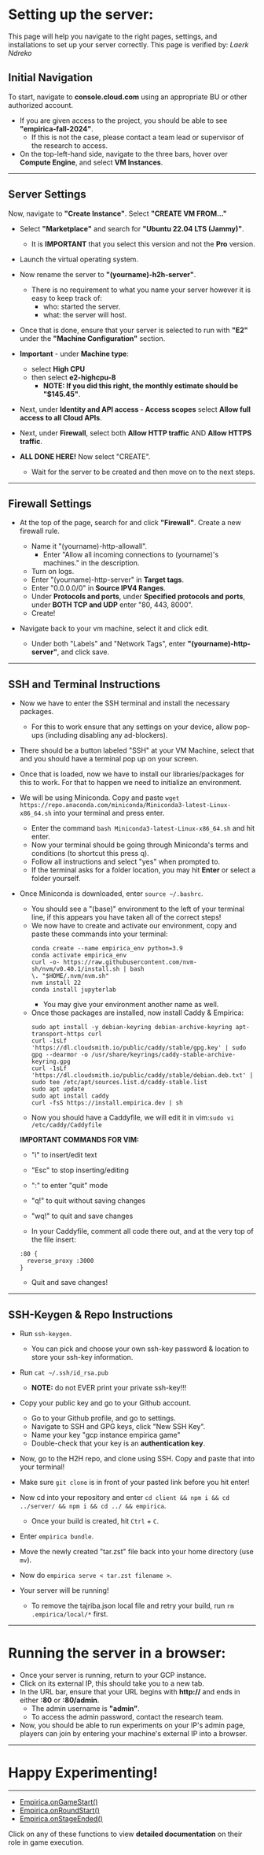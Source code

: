 # <span class="h1style">Setting up the server:</span>
This page will help you navigate to the right pages, settings, and installations to set up your server correctly. This page is verified by: *Laerk Ndreko*

## <span class="h2style">Initial Navigation</span>
To start, navigate to **console.cloud.com** using an appropriate BU or other authorized account.
- If you are given access to the project, you should be able to see **"empirica-fall-2024"**.
  - If this is not the case, please contact a team lead or supervisor of the research to access.
- On the top-left-hand side, navigate to the three bars, hover over **Compute Engine**, and select **VM Instances**.

---

## <span class="h2style">Server Settings</span>
Now, navigate to **"Create Instance"**. Select **"CREATE VM FROM..."**
- Select **"Marketplace"** and search for **"Ubuntu 22.04 LTS (Jammy)"**.
  - It is **IMPORTANT** that you select this version and not the **Pro** version.
- Launch the virtual operating system.

- Now rename the server to **"(yourname)-h2h-server"**.
    - There is no requirement to what you name your server however it is easy to keep track of:
      - who: started the server.
      - what: the server will host.

- Once that is done, ensure that your server is selected to run with **"E2"** under the **"Machine Configuration"** section.
- **Important** - under **Machine type**:
  - select **High CPU**
  - then select **e2-highcpu-8**
    - **NOTE: If you did this right, the monthly estimate should be "$145.45"**.
 
- Next, under **Identity and API access - Access scopes** select **Allow full access to all Cloud APIs**.

- Next, under **Firewall**, select both **Allow HTTP traffic** AND **Allow HTTPS traffic**.

- **ALL DONE HERE!** Now select "CREATE".
  - Wait for the server to be created and then move on to the next steps.
---
## <span class="h2style">Firewall Settings</span>

- At the top of the page, search for and click **"Firewall"**. Create a new firewall rule.
  - Name it "(yourname)-http-allowall".
    - Enter "Allow all incoming connections to (yourname)'s machines." in the description.
  - Turn on logs.
  - Enter "(yourname)-http-server" in **Target tags**.
  - Enter "0.0.0.0/0" in **Source IPV4 Ranges**.
  - Under **Protocols and ports**, under **Specified protocols and ports**, under **BOTH TCP and UDP** enter "80, 443, 8000".
  - Create!
 
- Navigate back to your vm machine, select it and click edit.
  - Under both "Labels" and "Network Tags", enter **"(yourname)-http-server"**, and click save.

---
## <span class="h2style">SSH and Terminal Instructions</span>
- Now we have to enter the SSH terminal and install the necessary packages.
  - For this to work ensure that any settings on your device, allow pop-ups (including disabling any ad-blockers).

- There should be a button labeled "SSH" at your VM Machine, select that and you should have a terminal pop up on your screen.

- Once that is loaded, now we have to install our libraries/packages for this to work. For that to happen we need to initialize an environment.
- We will be using Miniconda. Copy and paste ```wget https://repo.anaconda.com/miniconda/Miniconda3-latest-Linux-x86_64.sh``` into your terminal and press enter.
  - Enter the command ```bash Miniconda3-latest-Linux-x86_64.sh``` and hit enter.
  - Now your terminal should be going through Miniconda's terms and conditions (to shortcut this press q).
  - Follow all instructions and select "yes" when prompted to.
  - If the terminal asks for a folder location, you may hit **Enter** or select a folder yourself.

- Once Miniconda is downloaded, enter ```source ~/.bashrc```.
  - You should see a "(base)" environment to the left of your terminal line, if this appears you have taken all of the correct steps!
  - We now have to create and activate our environment, copy and paste these commands into your terminal:
    ```
    conda create --name empirica_env python=3.9
    conda activate empirica_env
    curl -o- https://raw.githubusercontent.com/nvm-sh/nvm/v0.40.1/install.sh | bash
    \. "$HOME/.nvm/nvm.sh"
    nvm install 22
    conda install jupyterlab
    ```
    - You may give your environment another name as well.
  - Once those packages are installed, now install Caddy & Empirica:
    ```
    sudo apt install -y debian-keyring debian-archive-keyring apt-transport-https curl
    curl -1sLf 'https://dl.cloudsmith.io/public/caddy/stable/gpg.key' | sudo gpg --dearmor -o /usr/share/keyrings/caddy-stable-archive-keyring.gpg
    curl -1sLf 'https://dl.cloudsmith.io/public/caddy/stable/debian.deb.txt' | sudo tee /etc/apt/sources.list.d/caddy-stable.list
    sudo apt update
    sudo apt install caddy
    curl -fsS https://install.empirica.dev | sh
    ```
  - Now you should have a Caddyfile, we will edit it in vim:```sudo vi /etc/caddy/Caddyfile```
  
  **IMPORTANT COMMANDS FOR VIM:**
    - "i" to insert/edit text
    - "Esc" to stop inserting/editing
    - ":" to enter "quit" mode
    - "q!" to quit without saving changes
    - "wq!" to quit and save changes
 
  - In your Caddyfile, comment all code there out, and at the very top of the file insert:
  ```
  :80 { 
    reverse_proxy :3000 
  }
  ```
  - Quit and save changes!

---

## <span class="h2style">SSH-Keygen & Repo Instructions</span>
- Run ```ssh-keygen```.
  - You can pick and choose your own ssh-key password & location to store your ssh-key information.
- Run ```cat ~/.ssh/id_rsa.pub```
  - **NOTE:** do not EVER print your private ssh-key!!!
- Copy your public key and go to your Github account.
  - Go to your Github profile, and go to settings.
  - Navigate to SSH and GPG keys, click "New SSH Key".
  - Name your key "gcp instance empirica game"
  - Double-check that your key is an **authentication key**.
 
- Now, go to the H2H repo, and clone using SSH. Copy and paste that into your terminal!
- Make sure ```git clone``` is in front of your pasted link before you hit enter!
- Now cd into your repository and enter ```cd client && npm i && cd ../server/ && npm i && cd ../ && empirica```.
  - Once your build is created, hit ```Ctrl``` + ```C```.
- Enter ```empirica bundle```.
- Move the newly created "tar.zst" file back into your home directory (use ```mv```).
- Now do ```empirica serve < tar.zst filename >```.
- Your server will be running!
  - To remove the tajriba.json local file and retry your build, run ```rm .empirica/local/*``` first.

---

# <span class="h2style">Running the server in a browser:</span>
- Once your server is running, return to your GCP instance.
- Click on its external IP, this should take you to a new tab.
- In the URL bar, ensure that your URL begins with **http://** and ends in either **:80** or **:80/admin**.
  - The admin username is **"admin"**.
  - To access the admin password, contact the research team.
- Now, you should be able to run experiments on your IP's admin page, players can join by entering your machine's external IP into a browser.

---

# <span class="h2style">Happy Experimenting!</span>

---

- [Empirica.onGameStart()](./onGameStart().md)
- [Empirica.onRoundStart()](./onRoundStart().md)
- [Empirica.onStageEnded()](./onStageEnded().md)

Click on any of these functions to view **detailed documentation** on their role in game execution.
